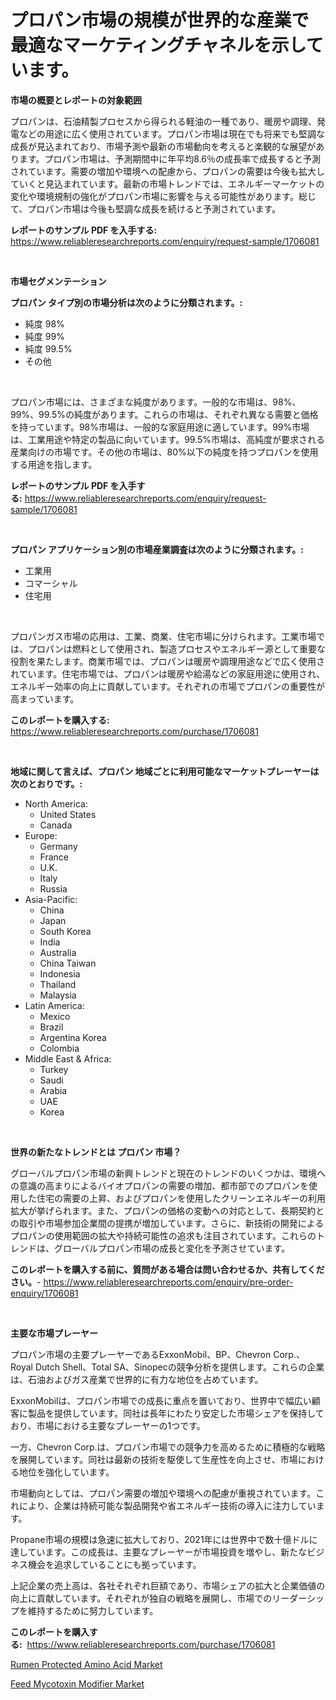 <p><h1>プロパン市場の規模が世界的な産業で最適なマーケティングチャネルを示しています。</h1></p><p><strong>市場の概要とレポートの対象範囲</strong></p>
<p><p>プロパンは、石油精製プロセスから得られる軽油の一種であり、暖房や調理、発電などの用途に広く使用されています。プロパン市場は現在でも将来でも堅調な成長が見込まれており、市場予測や最新の市場動向を考えると楽観的な展望があります。プロパン市場は、予測期間中に年平均8.6％の成長率で成長すると予測されています。需要の増加や環境への配慮から、プロパンの需要は今後も拡大していくと見込まれています。最新の市場トレンドでは、エネルギーマーケットの変化や環境規制の強化がプロパン市場に影響を与える可能性があります。総じて、プロパン市場は今後も堅調な成長を続けると予測されています。</p></p>
<p><strong>レポートのサンプル PDF を入手する:</strong> <a href="https://www.reliableresearchreports.com/enquiry/request-sample/1706081">https://www.reliableresearchreports.com/enquiry/request-sample/1706081</a></p>
<p>&nbsp;</p>
<p><strong>市場セグメンテーション</strong></p>
<p><strong>プロパン タイプ別の市場分析は次のように分類されます。:</strong></p>
<p><ul><li>純度 98%</li><li>純度 99%</li><li>純度 99.5%</li><li>その他</li></ul></p>
<p>&nbsp;</p>
<p><p>プロパン市場には、さまざまな純度があります。一般的な市場は、98%、99%、99.5%の純度があります。これらの市場は、それぞれ異なる需要と価格を持っています。98%市場は、一般的な家庭用途に適しています。99%市場は、工業用途や特定の製品に向いています。99.5%市場は、高純度が要求される産業向けの市場です。その他の市場は、80%以下の純度を持つプロパンを使用する用途を指します。</p></p>
<p><strong>レポートのサンプル PDF を入手する:</strong>&nbsp;<a href="https://www.reliableresearchreports.com/enquiry/request-sample/1706081">https://www.reliableresearchreports.com/enquiry/request-sample/1706081</a></p>
<p>&nbsp;</p>
<p><strong> プロパン アプリケーション別の市場産業調査は次のように分類されます。:</strong></p>
<p><ul><li>工業用</li><li>コマーシャル</li><li>住宅用</li></ul></p>
<p>&nbsp;</p>
<p><p>プロパンガス市場の応用は、工業、商業、住宅市場に分けられます。工業市場では、プロパンは燃料として使用され、製造プロセスやエネルギー源として重要な役割を果たします。商業市場では、プロパンは暖房や調理用途などで広く使用されています。住宅市場では、プロパンは暖房や給湯などの家庭用途に使用され、エネルギー効率の向上に貢献しています。それぞれの市場でプロパンの重要性が高まっています。</p></p>
<p><strong>このレポートを購入する:</strong>&nbsp; <a href="https://www.reliableresearchreports.com/purchase/1706081">https://www.reliableresearchreports.com/purchase/1706081</a></p>
<p>&nbsp;</p>
<p><strong>地域に関して言えば、プロパン 地域ごとに利用可能なマーケットプレーヤーは次のとおりです。:</strong></p>
<p><ul>
    <li>
        North America:
        <ul>
            <li>United States</li>
            <li>Canada</li>
        </ul>
    </li>
    <li>
        Europe:
        <ul>
            <li>Germany</li>
            <li>France</li>
            <li>U.K.</li>
            <li>Italy</li>
            <li>Russia</li>
        </ul>
    </li>
    <li>
        Asia-Pacific:
        <ul>
            <li>China</li>
            <li>Japan</li>
            <li>South Korea</li>
            <li>India</li>
            <li>Australia</li>
            <li>China Taiwan</li>
            <li>Indonesia</li>
            <li>Thailand</li>
            <li>Malaysia</li>
        </ul>
    </li>
    <li>
        Latin America:
        <ul>
            <li>Mexico</li>
            <li>Brazil</li>
            <li>Argentina Korea</li>
            <li>Colombia</li>
        </ul>
    </li>
    <li>
        Middle East & Africa:
        <ul>
            <li>Turkey</li>
            <li>Saudi</li>
            <li>Arabia</li>
            <li>UAE</li>
            <li>Korea</li>
        </ul>
    </li>
    </ul></p>
<p>&nbsp;</p>
<p><strong>世界の新たなトレンドとは プロパン 市場？</strong></p>
<p><p>グローバルプロパン市場の新興トレンドと現在のトレンドのいくつかは、環境への意識の高まりによるバイオプロパンの需要の増加、都市部でのプロパンを使用した住宅の需要の上昇、およびプロパンを使用したクリーンエネルギーの利用拡大が挙げられます。また、プロパンの価格の変動への対応として、長期契約との取引や市場参加企業間の提携が増加しています。さらに、新技術の開発によるプロパンの使用範囲の拡大や持続可能性の追求も注目されています。これらのトレンドは、グローバルプロパン市場の成長と変化を予測させています。</p></p>
<p><strong>このレポートを購入する前に、質問がある場合は問い合わせるか、共有してください。</strong>- <a href="https://www.reliableresearchreports.com/enquiry/pre-order-enquiry/1706081">https://www.reliableresearchreports.com/enquiry/pre-order-enquiry/1706081</a></p>
<p>&nbsp;</p>
<p><strong>主要な市場プレーヤー</strong></p>
<p><p>プロパン市場の主要プレーヤーであるExxonMobil、BP、Chevron Corp.、Royal Dutch Shell、Total SA、Sinopecの競争分析を提供します。これらの企業は、石油およびガス産業で世界的に有力な地位を占めています。</p><p>ExxonMobilは、プロパン市場での成長に重点を置いており、世界中で幅広い顧客に製品を提供しています。同社は長年にわたり安定した市場シェアを保持しており、市場における主要なプレーヤーの1つです。</p><p>一方、Chevron Corp.は、プロパン市場での競争力を高めるために積極的な戦略を展開しています。同社は最新の技術を駆使して生産性を向上させ、市場における地位を強化しています。</p><p>市場動向としては、プロパン需要の増加や環境への配慮が重視されています。これにより、企業は持続可能な製品開発や省エネルギー技術の導入に注力しています。</p><p>Propane市場の規模は急速に拡大しており、2021年には世界中で数十億ドルに達しています。この成長は、主要なプレーヤーが市場投資を増やし、新たなビジネス機会を追求していることにも拠っています。</p><p>上記企業の売上高は、各社それぞれ巨額であり、市場シェアの拡大と企業価値の向上に貢献しています。それぞれが独自の戦略を展開し、市場でのリーダーシップを維持するために努力しています。</p></p>
<p><strong>このレポートを購入する:</strong>&nbsp;&nbsp;<a href="https://www.reliableresearchreports.com/purchase/1706081">https://www.reliableresearchreports.com/purchase/1706081</a></p>
<p><p><a href="https://five-trouble-98a.notion.site/Rumen-Protected-Amino-Acid-Market-Size-Share-Trends-Analysis-Report-By-Material-By-Type-By-End--e7c5f2598a5c44799e807e8f37d06260">Rumen Protected Amino Acid Market</a></p><p><a href="https://github.com/Sarissaschmalingtr6fz2739/Market-Research-Report-List-1/blob/main/feed-mycotoxin-modifier-market.md">Feed Mycotoxin Modifier Market</a></p></p>